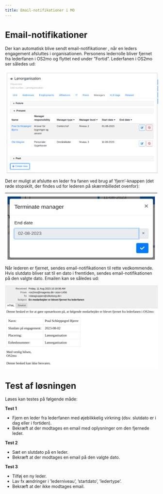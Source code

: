 ```yaml
---
title: Email-notifikationer i MO
---
```


# Email-notifikationer

Der kan automatisk blive sendt email-notifikationer , når en leders engagement afsluttes i organisationen. Personens lederrolle bliver fjernet fra lederfanen i OS2mo og flyttet ned under ”Fortid”. Lederfanen i OS2mo ser således ud:

![image](../graphics/ledere.png)

Det er muligt at afslutte en leder fra fanen ved brug af ’fjern’-knappen (det røde stopskilt, der findes ud for lederen på skærmbilledet ovenfor):

![image](../graphics/afslutleder.png)

Når lederen er fjernet, sendes email-notifikationen til rette vedkommende. Hvis slutdato bliver sat til en dato i fremtiden, sendes email-notifikationen på den valgte dato. Emailen kan se således ud:

![image](../graphics/mail.png)

# Test af løsningen

Løses kan testes på følgende måde:

**Test 1**
- Fjern en leder fra lederfanen med øjeblikkelig virkning (dsv. slutdato er i dag eller i fortiden).
- Bekræft at der modtages en email med oplysninger om den fjernede leder.

**Test 2**
- Sæt en slutdato på en leder.
- Bekræft at der modtages en email på den valgte dato.

**Test 3**
- Tilføj en ny leder.
- Lav fx ændringer i ’lederniveau’, ’startdato’, ’ledertype’.
- Bekræft at der ikke modtages email.
